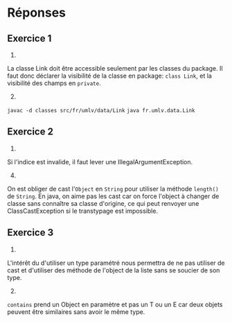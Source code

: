 # Réponses

## Exercice 1
1.
La classe Link doit être accessible seulement par les classes du package. Il faut donc déclarer la visibilité de la classe en package: `class Link`, et la visibilité des champs en `private`.

2.
`javac -d classes src/fr/umlv/data/Link`
`java fr.umlv.data.Link`

## Exercice 2
1.
Si l'indice est invalide, il faut lever une IllegalArgumentException.

4.
On est obliger de cast l'`Object` en `String` pour utiliser la méthode `length()` de `String`.
En java, on aime pas les cast car on force l'object à changer de classe sans connaître sa classe d'origine, ce qui peut renvoyer une ClassCastException si le transtypage est impossible.

## Exercice 3
1.
L'intérêt du d'utiliser un type paramétré nous permettra de ne pas utiliser de cast et d'utiliser des méthode de l'object de la liste sans se soucier de son type.

2.
`contains` prend un Object en paramètre et pas un T ou un E car deux objets peuvent être similaires sans avoir le même type.
